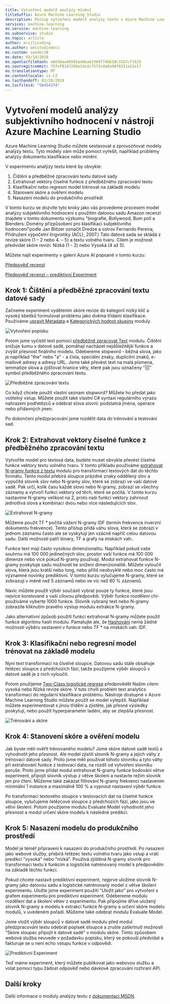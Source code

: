 ```yaml
---
title: Vytvoření modelů analýzy mínění
titleSuffix: Azure Machine Learning Studio
description: Postup vytvoření modelů analýzy textu v Azure Machine Learning Studio pomocí moduly pro předzpracování textu, N-gramy nebo hashování
services: machine-learning
ms.service: machine-learning
ms.subservice: studio
ms.topic: article
author: ericlicoding
ms.author: amlstudiodocs
ms.custom: seodec18
ms.date: 03/14/2018
ms.openlocfilehash: e8e50aa49595addeab3369f74b618c31b7cf1625
ms.sourcegitcommit: 75fef8147209a1dcdc7573c4a6a90f0151a12e17
ms.translationtype: MT
ms.contentlocale: cs-CZ
ms.lasthandoff: 02/20/2019
ms.locfileid: "56454374"
---
```

# <a name="create-a-sentiment-analysis-model-in-azure-machine-learning-studio"></a>Vytvoření modelů analýzy subjektivního hodnocení v nástroji Azure Machine Learning Studio

Azure Machine Learning Studio můžete sestavovat a zprovozňovat modely analýzy textu. Tyto modely vám může pomoct vyřešit, například problémy analýzy dokumentu klasifikace nebo mínění.

V experimentu analýzy textu které by obvykle:

1. Čištění a předběžné zpracování textu datové sady
2. Extrahovat vektory číselné funkce z předběžného zpracování textu
3. Klasifikační nebo regresní model trénovat na základě modelu
4. Stanovení skóre a ověření modelu
5. Nasazení modelu do produkčního prostředí

V tomto kurzu se dozvíte tyto kroky jako vás provedeme procesem model analýzy subjektivního hodnocení s použitím datovou sadu Amazon recenzí (najdete v tomto dokumentu výzkumu "biografie, Bollywood, Bum polí a Blenders: Domény přizpůsobení pro klasifikaci subjektivního hodnocení"podle Jan Blitzer označit Dredze a ostrov Fernando Pereira; Přidružení výpočetní lingvistiky (ACL), 2007.) Tato datová sada se skládá z revize skóre (1 – 2 nebo 4. – 5) a textu volného tvaru. Cílem je možnost předvídat skóre revizi: Nízká (1 - 2) nebo Vysoká (4 až 5).

Můžete najít experimenty v galerii Azure AI popsané v tomto kurzu:

[Předpověď recenzí](https://gallery.azure.ai/Experiment/Predict-Book-Reviews-1)

[Předpověď recenzí – prediktivní Experiment](https://gallery.azure.ai/Experiment/Predict-Book-Reviews-Predictive-Experiment-1)

## <a name="step-1-clean-and-preprocess-text-dataset"></a>Krok 1: Čištění a předběžné zpracování textu datové sady
Začneme experiment vydělením skóre revize do kategorií nízký klíč a vysoký kbelíků formulovat problému jako dvěma třídami klasifikace. Používáme [upravit Metadata](https://msdn.microsoft.com/library/azure/dn905986.aspx) a [Kategorických hodnot skupiny](https://msdn.microsoft.com/library/azure/dn906014.aspx) moduly.

![Vytvoření popisku](./media/text-analytics-module-tutorial/create-label.png)

Potom jsme vyčistit text pomocí [předběžně zpracovat Text](https://msdn.microsoft.com/library/azure/mt762915.aspx) modulu. Čištění snižuje šumu v datové sadě, pomáhají nacházet nejdůležitější funkce a zvýšit přesnost finálního modelu. Odebereme stopword - běžná slova, jako je například "the" nebo "a" - a čísla, speciální znaky, duplicitní znaků, e-mailové adresy a adresy URL. Jsme také převést text na malá písmena, lemmatize slova a zjišťovat hranice věty, které pak jsou označeny "|||" symbol předběžného zpracování textu.

![Předběžné zpracování textu](./media/text-analytics-module-tutorial/preprocess-text.png)

Co když chcete použít vlastní seznam stopword? Můžete ho předat jako volitelný vstup. Můžete použít také vlastní C# syntaxi regulárního výrazu nahrazení podřetězců a odebrat slova slovní: podstatná jména, operace nebo přídavných jmen.

Po dokončení předzpracování jsme rozdělit data do trénování a testování sad.

## <a name="step-2-extract-numeric-feature-vectors-from-pre-processed-text"></a>Krok 2: Extrahovat vektory číselné funkce z předběžného zpracování textu
Vytvoříte model pro textová data, budete muset obvykle převést číselné funkce vektory textu volného tvaru. V tomto příkladu používáme [extrahovat N-gramy funkce z textu](https://msdn.microsoft.com/library/azure/mt762916.aspx) modulu pro transformaci textových dat do těchto formátu. Tento modul přebírá sloupce prázdné znaky oddělený slov a vypočítá slovník slov nebo N-gramy slov, které se zobrazí ve vaší datové sadě. Pak určí, kolik času každé slovo nebo N-gramy, zobrazí se všechny záznamy a vytvoří funkci vektory od těch, které se počítá. V tomto kurzu nastavíme N-gramy velikost na 2, proto naši funkci vektory zahrnout jednotlivá slova a kombinací dvou nebo více následujících slov.

![Extrahovat N-gramy](./media/text-analytics-module-tutorial/extract-ngrams.png)

Můžeme použít TF * počítá vážení N-gramy IDF (termín frekvence inverzní dokumentu frekvence). Tento přístup přidá váhu slova, která se zobrazí v jednom záznamu často ale se vyskytují jen vzácně napříč celou datovou sadu. Další možnosti patří binary, TF a grafy na miskách vah:.

Funkce text mají často vysokou dimenzionalitu. Například pokud vaše souhrnu má 100 000 jedinečných slov, prostor vaší funkce má 100 000 dimenze nebo více pokud N-gramy používají. Modul extrahovat funkce N-gramy poskytuje sadu možností ke snížení dimenzionalitě. Můžete vyloučit slova, která jsou kratší nebo long, nebo příliš neobvyklé nebo moc často má významné novinky prediktivní. V tomto kurzu vylučujeme N-gramy, které se zobrazují v méně než 5 záznamů nebo ve víc než 80 % záznamů.

Navíc můžete použít výběr součástí vybrat pouze ty funkce, které jsou nejvíce korelované s vaší cílovou předpovědi. Výběr funkce rozdělení chí-používáme vyberte 1000 funkce. Slovník vybraný text nebo N-gramy zobrazíte kliknutím pravého výstup modulu extrakce N-gramy.

Jako alternativní způsob použití funkcí extrahovat N-gramy můžete použít funkce algoritmu hash modulu. Pamatujte ale, že [Hashování](https://msdn.microsoft.com/library/azure/dn906018.aspx) nemá žádné možnosti výběru sestavení v funkce nebo TF * na miskách vah: IDF.

## <a name="step-3-train-classification-or-regression-model"></a>Krok 3: Klasifikační nebo regresní model trénovat na základě modelu
Nyní text transformaci na číselné sloupce. Datovou sadu stále obsahuje řetězec sloupce z předchozích fází, takže použijeme výběr sloupců v datové sadě je z nich vyloučit.

Potom použijeme [Two-Class logistické regrese](https://msdn.microsoft.com/library/azure/dn905994.aspx) předpovědět Naším cílem: vysoká nebo Nízká revize skóre. V tuto chvíli problém text analytics transformaci do regulární klasifikace problému. Nástroje dostupné v Azure Machine Learning Studio můžete použít se model vylepšit. Například můžete experimentovat s jinou třídění a zjistěte, jak přesné výsledky poskytují, nebo použít hyperparameter ladění, aby se zlepšila přesnost.

![Trénování a skóre](./media/text-analytics-module-tutorial/scoring-text.png)

## <a name="step-4-score-and-validate-the-model"></a>Krok 4: Stanovení skóre a ověření modelu
Jak byste měli ověřit trénovaného modelu? Jsme skóre datové sadě testů a vyhodnotit jeho přesnost. Ale model zjistili slovník N-gramy a jejich váhy z trénovací datové sady. Proto jsme měli používat tohoto slovníku a tyto váhy při extrahování funkce z testovací data, na rozdíl od vytvoření slovníku poruše. Proto jsme přidat modul extrahovat N-gramy funkce bodování větve experiment, připojit slovník výstup z větve školení a nastavte režim slovník jen pro čtení. Můžeme také zakázat filtrování N-gramy frekvencí nastavením minimální 1 instance a maximálně 100 % a vypnout nastavení výběr funkce.

Po transformaci textového sloupce v testovacích dat na číselné funkce sloupce, vylučujeme řetězcové sloupce z předchozích fází, jako jsou ve větvi školení. Potom použijeme modulu Evaluate Model vyhodnotit jeho přesnost a modul určení skóre modelu k následné predikci.

## <a name="step-5-deploy-the-model-to-production"></a>Krok 5: Nasazení modelu do produkčního prostředí
Model je téměř připraveni k nasazení do produkčního prostředí. Po nasazení jako webové služby, přebírá řetězec textu volného tvaru jako vstup a vrátí predikcí "vysoká" nebo "nízká". Používá zjištěná N-gramy slovník pro transformaci textu k funkcím a logistické natrénovaný model k předpovědím na základě těchto funkcí. 

Pokud chcete nastavit prediktivní experiment, nejprve uložíme slovník N-gramy jako datovou sadu a logistické natrénovaný model z větve školení experimentu. Uložte jsme experiment použití "Uložit jako" pro vytvoření s grafem experimentu pro prediktivní experiment. Odebereme modulu rozdělení dat a školení větev z experimentu. Pak připojíme dříve uložený slovník N-gramy a modelu k extrakci funkce N-gramy a určení skóre modelu modulů, v uvedeném pořadí. Můžeme také odebrat modulu Evaluate Model.

Jsme vložit výběr sloupců v datové sadě modulu před modul předzpracování textu odebrat popisek sloupce a zrušte zaškrtnutí možnosti "Skóre sloupec připojit k datové sadě" v modulu skóre. Tímto způsobem webová služba neuvede v požadavku popisku, který se pokouší předvídat a fakturuje se u není echo vstupu funkce v odpovědi.

![Prediktivní Experiment](./media/text-analytics-module-tutorial/predictive-text.png)

Teď máme experiment, který můžete publikovat jako webovou službu a volat pomocí typu žádost odpověď nebo dávkové zpracování rozhraní API.

## <a name="next-steps"></a>Další kroky
Další informace o moduly analýzy textu z [dokumentaci MSDN](https://msdn.microsoft.com/library/azure/dn905886.aspx).

